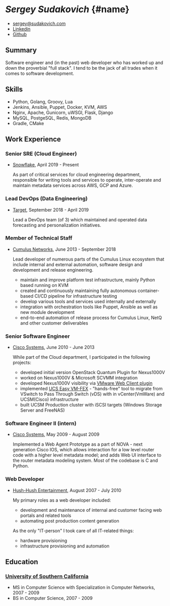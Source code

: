 # _**Sergey Sudakovich**_ {#name}

* [sergey@sudakovich.com][personal email]
* [Linkedin][personal linkedin]
* [Github][personal github]

## Summary

  Software engineer and (in the past) web developer who has worked up and down
  the proverbial "full stack". 
  I tend to be the jack of all trades when it comes to software development.

## Skills

* Python, Golang, Groovy, Lua
* Jenkins, Ansible, Puppet, Docker, KVM, AWS
* Nginx, Apache, Gunicorn, uWSGI, Flask, Django
* MySQL, PostgeSQL, Redis, MongoDB
* Gradle, CMake

## Work Experience

### Senior SRE (Cloud Engineer)
  * [Snowflake][employer snowflake], April 2019 - Present

    As part of critical services for cloud engineering department, responsible
    for writing tools and services to operate, inter-operate and maintain
    metadata services across AWS, GCP and Azure.

### Lead DevOps (Data Engineering)
  * [Target][employer target], September 2018 - April 2019

    Lead a DevOps team (of 3) which maintained and operated data forecasting and
    personalization initiatives.

### Member of Technical Staff
  * [Cumulus Networks][employer cumulus], June 2013 - September 2018

    Lead developer of numerous parts of the Cumulus Linux ecosystem that include
    internal and external automation, software design and development and release
    engineering.
    * maintain and improve platform test infrastructure, mainly Python based running
      on KVM
    * created and continuously maintaining fully autonomous container-based CI/CD
      pipeline for infrastructure testing
    * develop various tools and services used internally and externally
    * integration with orchestration tools like Puppet, Ansible as well as
      new module development
    * end-to-end automation of release process for Cumulus Linux, NetQ
      and other customer deliverables

### Senior Software Engineer
  * [Cisco Systems][employer cisco], June 2010 - June 2013

    While part of the Cloud department, I participated in the following projects:

    * developed initial version OpenStack Quantum Plugin for Nexus1000V
    * worked on Nexus1000V & Microsoft SCVMM integration
    * developed Nexus1000V visibility via [VMware Web Client plugin][video vmwarewebclientplugin]
    * implemented [UCS Easy VM-FEX][video easyvmfex] - "hands-free" tool to migrate
      from VSwitch to Pass Through Switch (vDS) with in vCenter(VmWare) and
      UCSM(Cisco) infrastructure
    * built UCSM Production cluster with iSCSI targets (Windows Storage Server
      and FreeNAS)

### Software Engineer II (intern)
  * [Cisco Systems][employer cisco], May 2009 - August 2009

    Implemented a Web Agent Prototype as a part of NOVA - next generation
    Cisco IOS, which allows interaction for a low level router code with
    a higher level metadata model; and adds Web UI interface to the router
    metadata modeling system. Most of the codebase is C and Python.

### Web Developer
  * [Hush-Hush Entertainment][employer hushhushent], August 2007 - July 2010

    My primary roles as a web developer included:

    * development and maintenance of internal and customer facing web portals and
      related tools
    * automating post production content generation

    As the only "IT-person" I took care of all IT-related things:

    * hardware provisioning
    * infrastructure provisioning and automation

## Education

### [University of Southern California][education usc]

* MS in Computer Science with Specialization in Computer Networks, 2007 - 2009
* BS in Computer Science, 2007 - 2009


[personal email]: mailto:sergey@sudakovich.com "Email address"
[personal linkedin]: https://www.linkedin.com/in/sergeysudakovich/ "Linkedin"
[personal github]: https://github.com/sergeyhush "Github"

[employer cisco]: https://cisco.com "Cisco Systems"
[employer cumulus]: https://cumulusnetworks.com "Cumulus Networks"
[employer hushhushent]: https://www.linkedin.com/company/8259494/ "Hush-Hush Entertainment"
[employer snowflake]: https://www.snowflake.com/ "Snowflake"
[employer target]: https://target.com "Target"

[video vmwarewebclientplugin]: http://www.youtube.com/watch?v=V_cevCWcuQs "VMware Web Client Plugin"
[video easyvmfex]: http://www.youtube.com/watch?v=0aAuj80cNvg "USC Easy VM-FEX"

[education usc]: https://viterbischool.usc.edu/ "USC Viterbi School of Engineering"
